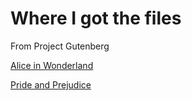 # Where I got the files

From Project Gutenberg

[Alice in Wonderland](http://www.gutenberg.org/ebooks/11?msg=welcome_stranger)

[Pride and Prejudice](https://www.gutenberg.org/ebooks/1342)